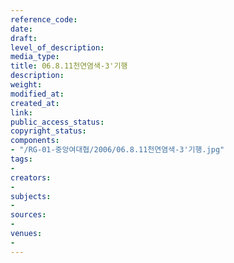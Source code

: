```yaml
---
reference_code: 
date: 
draft: 
level_of_description: 
media_type: 
title: 06.8.11천연염색-3'기행
description: 
weight: 
modified_at: 
created_at: 
link: 
public_access_status: 
copyright_status: 
components:
- "/RG-01-중앙여대협/2006/06.8.11천연염색-3'기행.jpg"
tags:
- 
creators:
- 
subjects:
- 
sources:
- 
venues:
- 
---
```

